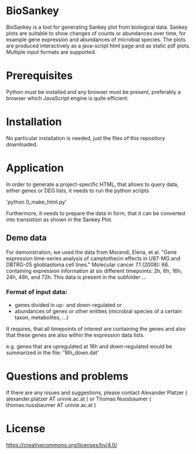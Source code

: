 # BioSankey

BioSankey is a tool for generating Sankey plot from biological data. Sankey plots are suitable to show changes of counts or abundances over time, for example gene expression and abundances of microbial species. The plots are produced interactively as a java-script html page and as static pdf plots. Multiple input formats are supported.


# Prerequisites

Python must be installed and any browser must be present, preferably a browser which JavaScript engine is quite efficient.


# Installation

No particular installation is needed, just the files of this repository downloaded.


# Application

In order to generate a project-specific HTML, that allows to query data, either genes or DEG lists, it needs to run the python scripts

'python 0_make_html.py'

Furthermore, it needs to prepare the data in form, that it can be converted into transistion as shown in the Sankey Plot.


## Demo data

For demonstration, we used the data from
Morandi, Elena, et al. "Gene expression time-series analysis of camptothecin effects in U87-MG and DBTRG-05 glioblastoma cell lines." Molecular cancer 7.1 (2008): 66.
containing expression information at six different timepoints: 2h, 6h, 16h, 24h, 48h, and 72h.
This data is present in the subfolder ...

### Format of input data:
- genes divided in up- and down-regulated
or
- abundances of genes or other entities (microbial species of a certain taxon, metabolites, ...)

It requires, that all timepoints of interest are containing the genes and also that these genes are also within the expression data lists.

e.g. genes that are upregulated at 16h and down-regulated would be summarized in the file: '16h_down.dat'


# Questions and problems

If there are any issues and suggestions, please contact 
Alexander Platzer ( alexander.platzer AT univie.ac.at )
or 
Thomas Nussbaumer ( thomas.nussbaumer AT univie.ac.at )

# License
https://creativecommons.org/licenses/by/4.0/

